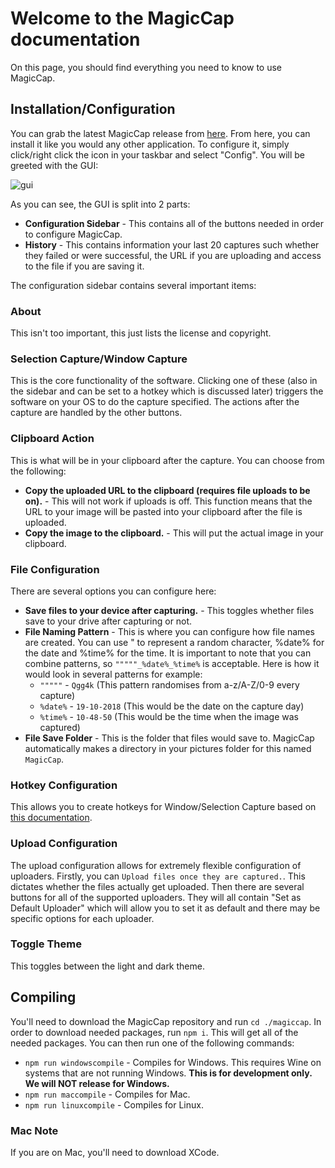 # Welcome to the MagicCap documentation

On this page, you should find everything you need to know to use MagicCap.

## Installation/Configuration
You can grab the latest MagicCap release from [here](https://github.com/JakeMakesStuff/MagicCap/releases). From here, you can install it like you would any other application. To configure it, simply click/right click the icon in your taskbar and select "Config". You will be greeted with the GUI:

![gui](https://that-one-12-year-old.pinged-b1nzy-for.fun/cuzc5.png)

As you can see, the GUI is split into 2 parts:

- **Configuration Sidebar** - This contains all of the buttons needed in order to configure MagicCap.
- **History** - This contains information your last 20 captures such whether they failed or were successful, the URL if you are uploading and access to the file if you are saving it.

The configuration sidebar contains several important items:

### About
This isn't too important, this just lists the license and copyright.

### Selection Capture/Window Capture
This is the core functionality of the software. Clicking one of these (also in the sidebar and can be set to a hotkey which is discussed later) triggers the software on your OS to do the capture specified. The actions after the capture are handled by the other buttons.

### Clipboard Action
This is what will be in your clipboard after the capture. You can choose from the following:

- **Copy the uploaded URL to the clipboard (requires file uploads to be on).** - This will not work if uploads is off. This function means that the URL to your image will be pasted into your clipboard after the file is uploaded.
- **Copy the image to the clipboard.** - This will put the actual image in your clipboard.

### File Configuration
There are several options you can configure here:

- **Save files to your device after capturing.** - This toggles whether files save to your drive after capturing or not.
- **File Naming Pattern** - This is where you can configure how file names are created. You can use " to represent a random character, %date% for the date and %time% for the time. It is important to note that you can combine patterns, so `"""""_%date%_%time%` is acceptable. Here is how it would look in several patterns for example:
    - `"""""` - `Qgg4k` (This pattern randomises from a-z/A-Z/0-9 every capture)
    - `%date%` - `19-10-2018` (This would be the date on the capture day)
    - `%time%` - `10-48-50` (This would be the time when the image was captured)
- **File Save Folder** - This is the folder that files would save to. MagicCap automatically makes a directory in your pictures folder for this named `MagicCap`.

### Hotkey Configuration
This allows you to create hotkeys for Window/Selection Capture based on [this documentation](https://electronjs.org/docs/api/accelerator).

### Upload Configuration
The upload configuration allows for extremely flexible configuration of uploaders. Firstly, you can `Upload files once they are captured.`. This dictates whether the files actually get uploaded. Then there are several buttons for all of the supported uploaders. They will all contain "Set as Default Uploader" which will allow you to set it as default and there may be specific options for each uploader.

### Toggle Theme
This toggles between the light and dark theme.

## Compiling

You'll need to download the MagicCap repository and run `cd ./magiccap`. In order to download needed packages, run `npm i`. This will get all of the needed packages. You can then run one of the following commands:

- `npm run windowscompile` - Compiles for Windows. This requires Wine on systems that are not running Windows. **This is for development only. We will NOT release for Windows.**
- `npm run maccompile` - Compiles for Mac.
- `npm run linuxcompile` - Compiles for Linux.

### Mac Note
If you are on Mac, you'll need to download XCode.
